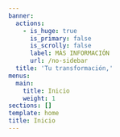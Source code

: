 ```yaml
---
banner:
  actions:
    - is_huge: true
      is_primary: false
      is_scrolly: false
      label: MÁS INFORMACIÓN
      url: /no-sidebar
  title: 'Tu transformación,'
menus:
  main:
    title: Inicio
    weight: 1
sections: []
template: home
title: Inicio
---
```

